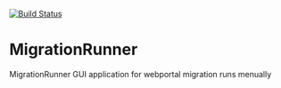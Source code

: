 [![Build Status](https://travis-ci.org/gayan85/MigrationRunner.svg?branch=master)](https://travis-ci.org/gayan85/MigrationRunner.svg)
# MigrationRunner

MigrationRunner GUI application for webportal migration runs menually 
